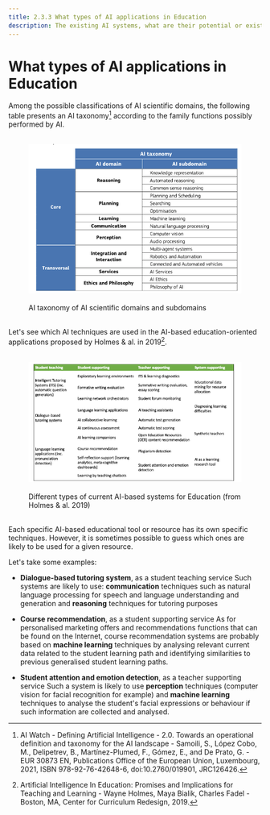 ```yaml
---
title: 2.3.3 What types of AI applications in Education
description: The existing AI systems, what are their potential or existing uses in Education
---
```

# What types of AI applications in Education

Among the possible classifications of AI scientific domains, the following table presents an AI taxonomy[^1] according to the family functions possibly performed by AI.

<figure> 
  <img src="Images/AI-Taxonomy-Samoli-al-2021.png" /> 
  <figcaption> AI taxonomy of AI scientific domains and subdomains
 </figcaption> 
</figure>

Let's see which AI techniques are used in the AI-based education-oriented applications proposed by Holmes & al. in 2019[^2].

<figure> 
  <img src="Images/AIED-Holmes-systems.png" /> 
  <figcaption> Different types of current AI-based systems for Education (from Holmes & al. 2019) </figcaption> 
</figure>

Each specific AI-based educational tool or resource has its own specific techniques. However, it is sometimes possible to guess which ones are likely to be used for a given resource.

Let's take some examples:

- **Dialogue-based tutoring system**, as a student teaching service
Such systems are likely to use: **communication** techniques such as natural language processing for speech and language understanding and generation and **reasoning** techniques for tutoring purposes

- **Course recommendation**, as a student supporting service
As for personalised marketing offers and recommendations functions that can be found on the Internet, course recommendation systems are probably based on **machine learning** techniques by analysing relevant current data related to the student learning path and identifying similarities to previous generalised student learning paths.

- **Student attention and emotion detection**, as a teacher supporting service
Such a system is likely to use **perception** techniques (computer vision for facial recognition for example) and **machine learning** techniques to analyse the student's facial expressions or behaviour if such information are collected and analysed.


[^1]: AI Watch - Defining Artificial Intelligence - 2.0. Towards an operational definition and taxonomy for the AI landscape - Samoili, S., López Cobo, M., Delipetrev, B., Martínez-Plumed, F., Gómez, E., and De Prato, G. - EUR 30873 EN, Publications Office of the European Union, Luxembourg, 2021, ISBN 978-92-76-42648-6, doi:10.2760/019901, JRC126426.

[^2]: Artificial Intelligence In Education: Promises and Implications for Teaching and Learning - Wayne Holmes, Maya Bialik, Charles Fadel - Boston, MA, Center for Curriculum Redesign, 2019.

